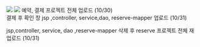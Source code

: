 
<img src="https://capsule-render.vercel.app/api?type=waving&color=auto&height=200&section=header&text=지훈Branch기록&fontSize=90" />
<img src="https://img.shields.io/badge/Eclipse-2C2255?style=flat&logo=eclipseide&logoColor=white"/>
예약, 결제 프로젝트 전체 업로드 (10/30) <br>
결제 후 확인 창 jsp ,controller, service,dao, reserve-mapper 업로드 (10/31) 

jsp,controller, service, dao ,reserve-mapper 삭제 후 reserve 프로젝트 전체 재업로드 (10/31)
